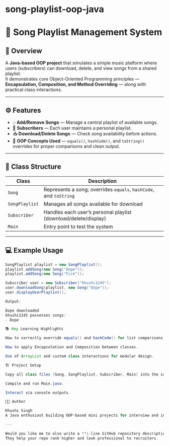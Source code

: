 # song-playlist-oop-java
# 🎵 Song Playlist Management System

## 📘 Overview
A **Java-based OOP project** that simulates a simple music platform where users (subscribers) can download, delete, and view songs from a shared playlist.  
It demonstrates core Object-Oriented Programming principles — **Encapsulation, Composition, and Method Overriding** — along with practical class interactions.

---

## ⚙️ Features
- 🎶 **Add/Remove Songs** — Manage a central playlist of available songs.  
- 👤 **Subscribers** — Each user maintains a personal playlist.  
- 📥 **Download/Delete Songs** — Check song availability before actions.  
- 🧠 **OOP Concepts Used** — `equals()`, `hashCode()`, and `toString()` overrides for proper comparisons and clean output.

---

## 🧩 Class Structure
| Class | Description |
|--------|--------------|
| `Song` | Represents a song; overrides `equals`, `hashCode`, and `toString` |
| `SongPlaylist` | Manages all songs available for download |
| `Subscriber` | Handles each user’s personal playlist (download/delete/display) |
| `Main` | Entry point to test the system |

---

## 💻 Example Usage
```java
SongPlaylist playlist = new SongPlaylist();
playlist.addSong(new Song("Dope"));
playlist.addSong(new Song("Fire"));

Subscriber user = new Subscriber("khushi1245");
user.downloadSong(playlist, new Song("Dope"));
user.displayUserPlaylist();

Output:

Dope downloaded
khushi1245 possesses songs:
- Dope

📚 Key Learning Highlights

How to correctly override equals() and hashCode() for list comparisons.

How to apply Encapsulation and Composition between classes.

Use of ArrayList and custom class interactions for modular design.

🏗️ Project Setup

Copy all class files (Song, SongPlaylist, Subscriber, Main) into the same package.

Compile and run Main.java.

Interact via console outputs.

🧑‍💻 Author

Khushi Singh
A Java enthusiast building OOP-based mini projects for interview and internship preparation (Google, Uber, etc.).

---

Would you like me to also write a **1-line GitHub repository description** and **tags** (the ones that appear right below your repo name on GitHub)?  
They help your repo rank higher and look professional to recruiters.
